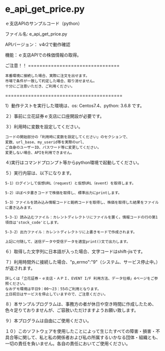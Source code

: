 # e_api_get_price.py
ｅ支店APIのサンプルコード（python）

ファイル名: e_api_get_price.py

APIバージョン： v4r2で動作確認

機能：ｅ支店APIでの株価情報の取得。

ご注意！！ ================================

	本番環境に接続した場合、実際に注文を出せます。
	市場で条件が一致して約定した場合、取り消せません。
	十分にご注意いただき、ご利用ください。

=========================================


1）動作テストを実行した環境は、os: Centos7.4、python: 3.6.8 です。

２）事前に立花証券ｅ支店に口座開設が必要です。

３）利用時に変数を設定してください。

	コードの開始部分の「利用時に変数を設定してください」のセクションで、
	変数、url_base、my_userid等を実際のurl、
	ご自身のユーザーID、パスワード等に変更してください。
	変更しない場合、APIを利用できません。


４)実行はコマンドプロンプト等からpython環境で起動してください。


５）実行内容は、以下になります。

	5-1）ログインして仮想URL（request）と仮想URL（event）を取得します。

	5-2）ほぼベタ書きコードで株価を取得し、標準出力にprintします。

	5-3）ファイルを読み込み情報コードと銘柄コードを取得し、株価を取得した結果をファイルに書き込みます。

	5-3-1）読み込むファイル：カレントディレクトリにファイルを置く。情報コードの行の第1項目は'stock_code'とします。

	5-3-2）出力ファイル：カレントディレクトリに上書きモードで作成されます。

	上記に付随して、送信データや受信データを適宜print()文で出力します。


６）取得した文字列に日本語が入った場合、文字コードはshift-jisです。

７）利用時間外に接続した場合、"p_errno":"9"（システム、サービス停止中。）が返されます。

	詳しくは「立花証券・ｅ支店・ＡＰＩ、EVENT I/F 利用方法、データ仕様」4ページをご参照ください。
	なおデモ環境は平日9：00～23：55のご利用となります。
	土日祝日はサービスを停止していますので、ご注意ください。

８）本サンプルプログラムは、事務方の者が休日や空き時間に作成したため、色々足りておりませんが、ご容赦いただけますようお願い致します。

９）本プログラムは自由にご使用ください。

１０）このソフトウェアを使用したことによって生じたすべての障害・損害・不具合等に関して、私と私の関係者および私の所属するいかなる団体・組織とも、一切の責任を負いません。各自の責任においてご使用ください。
